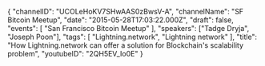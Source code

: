 {
    "channelID": "UCOLeHoKV7SHwAAS0zBwsV-A",
    "channelName": "SF Bitcoin Meetup",
    "date": "2015-05-28T17:03:22.000Z",
    "draft": false,
    "events": [
        "San Francisco Bitcoin Meetup"
    ],
    "speakers": ["Tadge Dryja", "Joseph Poon"],
    "tags": [
        "Lightning.network", "Lightning network"
    ],
    "title": "How Lightning.network can offer a solution for Blockchain's scalability problem",
    "youtubeID": "2QH5EV_Io0E"
}
